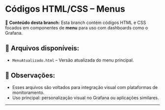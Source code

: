 # Códigos HTML/CSS – Menus

📂 **Conteúdo desta branch:**
Esta branch contém códigos HTML e CSS focados em componentes de **menu** para uso com dashboards como o Grafana.

## 🔧 Arquivos disponíveis:

- `MenuAtualizado.html` – Versão atualizada do menu principal.

## 📝 Observações:
- Esses arquivos são voltados para integração visual com plataformas de monitoramento.
- Uso principal: personalização visual no Grafana ou aplicações similares.

---
